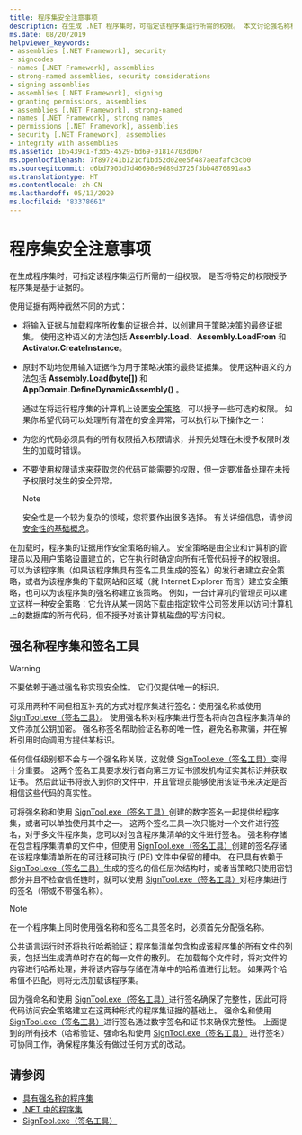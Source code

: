 ```yaml
---
title: 程序集安全注意事项
description: 在生成 .NET 程序集时，可指定该程序集运行所需的权限。 本文讨论强名称程序集和签名工具。
ms.date: 08/20/2019
helpviewer_keywords:
- assemblies [.NET Framework], security
- signcodes
- names [.NET Framework], assemblies
- strong-named assemblies, security considerations
- signing assemblies
- assemblies [.NET Framework], signing
- granting permissions, assemblies
- assemblies [.NET Framework], strong-named
- names [.NET Framework], strong names
- permissions [.NET Framework], assemblies
- security [.NET Framework], assemblies
- integrity with assemblies
ms.assetid: 1b5439c1-f3d5-4529-bd69-01814703d067
ms.openlocfilehash: 7f897241b121cf1bd52d02ee5f487aeafafc3cb0
ms.sourcegitcommit: d6bd7903d7d46698e9d89d3725f3bb4876891aa3
ms.translationtype: HT
ms.contentlocale: zh-CN
ms.lasthandoff: 05/13/2020
ms.locfileid: "83378661"
---
```

# <a name="assembly-security-considerations"></a>程序集安全注意事项
在生成程序集时，可指定该程序集运行所需的一组权限。 是否将特定的权限授予程序集是基于证据的。  
  
 使用证据有两种截然不同的方式：  
  
- 将输入证据与加载程序所收集的证据合并，以创建用于策略决策的最终证据集。 使用这种语义的方法包括 **Assembly.Load**、**Assembly.LoadFrom** 和 **Activator.CreateInstance**。  
  
- 原封不动地使用输入证据作为用于策略决策的最终证据集。 使用这种语义的方法包括 **Assembly.Load(byte[])** 和 **AppDomain.DefineDynamicAssembly()** 。  
  
  通过在将运行程序集的计算机上设置[安全策略](../../framework/misc/code-access-security-basics.md)，可以授予一些可选的权限。 如果你希望代码可以处理所有潜在的安全异常，可以执行以下操作之一：  
  
- 为您的代码必须具有的所有权限插入权限请求，并预先处理在未授予权限时发生的加载时错误。  
  
- 不要使用权限请求来获取您的代码可能需要的权限，但一定要准备处理在未授予权限时发生的安全异常。  
  
  > [!NOTE]
  > 安全性是一个较为复杂的领域，您将要作出很多选择。 有关详细信息，请参阅[安全性的基础概念](../../standard/security/key-security-concepts.md)。  
  
 在加载时，程序集的证据用作安全策略的输入。 安全策略是由企业和计算机的管理员以及用户策略设置建立的，它在执行时确定向所有托管代码授予的权限组。 可以为该程序集（如果该程序集具有签名工具生成的签名）的发行者建立安全策略，或者为该程序集的下载网站和区域（就 Internet Explorer 而言）建立安全策略，也可以为该程序集的强名称建立该策略。 例如，一台计算机的管理员可以建立这样一种安全策略：它允许从某一网站下载由指定软件公司签发用以访问计算机上的数据库的所有代码，但不授予对该计算机磁盘的写访问权。  
  
## <a name="strong-named-assemblies-and-signing-tools"></a>强名称程序集和签名工具  

 > [!WARNING]
 > 不要依赖于通过强名称实现安全性。 它们仅提供唯一的标识。

 可采用两种不同但相互补充的方式对程序集进行签名：使用强名称或使用 [SignTool.exe（签名工具）](../../framework/tools/signtool-exe.md)。 使用强名称对程序集进行签名将向包含程序集清单的文件添加公钥加密。 强名称签名帮助验证名称的唯一性，避免名称欺骗，并在解析引用时向调用方提供某标识。  
  
 任何信任级别都不会与一个强名称关联，这就使 [SignTool.exe（签名工具）](../../framework/tools/signtool-exe.md)变得十分重要。 这两个签名工具要求发行者向第三方证书颁发机构证实其标识并获取证书。 然后此证书将嵌入到你的文件中，并且管理员能够使用该证书来决定是否相信这些代码的真实性。  
  
 可将强名称和使用 [SignTool.exe（签名工具）](../../framework/tools/signtool-exe.md)创建的数字签名一起提供给程序集，或者可以单独使用其中之一。 这两个签名工具一次只能对一个文件进行签名，对于多文件程序集，您可以对包含程序集清单的文件进行签名。 强名称存储在包含程序集清单的文件中，但使用 [SignTool.exe（签名工具）](../../framework/tools/signtool-exe.md)创建的签名存储在该程序集清单所在的可迁移可执行 (PE) 文件中保留的槽中。 在已具有依赖于 [SignTool.exe（签名工具）](../../framework/tools/signtool-exe.md)生成的签名的信任层次结构时，或者当策略只使用密钥部分并且不检查信任链时，就可以使用 [SignTool.exe（签名工具）](../../framework/tools/signtool-exe.md)对程序集进行的签名（带或不带强名称）。  
  
> [!NOTE]
> 在一个程序集上同时使用强名称和签名工具签名时，必须首先分配强名称。  
  
 公共语言运行时还将执行哈希验证；程序集清单包含构成该程序集的所有文件的列表，包括当生成清单时存在的每一文件的散列。 在加载每个文件时，将对文件的内容进行哈希处理，并将该内容与存储在清单中的哈希值进行比较。 如果两个哈希值不匹配，则将无法加载该程序集。  
  
 因为强命名和使用 [SignTool.exe（签名工具）](../../framework/tools/signtool-exe.md)进行签名确保了完整性，因此可将代码访问安全策略建立在这两种形式的程序集证据的基础上。 强命名和使用 [SignTool.exe（签名工具）](../../framework/tools/signtool-exe.md)进行签名通过数字签名和证书来确保完整性。 上面提到的所有技术（哈希验证、强命名和使用 [SignTool.exe（签名工具）](../../framework/tools/signtool-exe.md) 进行签名）可协同工作，确保程序集没有做过任何方式的改动。  
  
## <a name="see-also"></a>请参阅

- [具有强名称的程序集](strong-named.md)
- [.NET 中的程序集](index.md)
- [SignTool.exe（签名工具）](../../framework/tools/signtool-exe.md)
